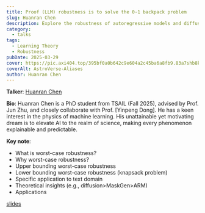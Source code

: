```yaml
---
title: Proof (LLM) robustness is to solve the 0-1 backpack problem
slug: Huanran Chen
description: Explore the robustness of autoregressive models and diffusion models, and think about the analysis of the upper and lower boundaries of robustness and its applications.
category:
  - talks
tags:
  - Learning Theory
  - Robustness
pubDate: 2025-03-29
cover: https://pic.axi404.top/395bf0a0b642c9e604a2c45ba6a8fb9.83a7shb8ku.webp
coverAlt: AstroVerse-Aliases
author: Huanran Chen
---
```

<!-- ![](./images/3-29-huanran.png) -->

**Talker**: [Huanran Chen](https://huanranchen.github.io/)

**Bio**: Huanran Chen is a PhD student from TSAIL (Fall 2025), advised by Prof. Jun Zhu, and closely collaborate with Prof. [Yinpeng Dong]. He has a keen interest in the physics of machine learning. His unattainable yet motivating dream is to elevate AI to the realm of science, making every phenomenon explainable and predictable.

**Key note**: 
- What is worst-case robustness?
- Why worst-case robustness?
- Upper bounding worst-case robustness
- Lower bounding worst-case robustness (knapsack problem)
- Specific application to text domain
- Theoretical insights (e.g., diffusion>MaskGen>ARM)
- Applications

[slides](https://drive.google.com/file/d/19QrJOxkKdknQkQiKYeoZmYVP5C4OGCKO/view)